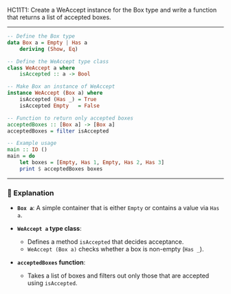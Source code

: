 HC11T1: Create a WeAccept instance for the Box type and write a function that returns a list of accepted boxes.

---



```haskell
-- Define the Box type
data Box a = Empty | Has a
    deriving (Show, Eq)

-- Define the WeAccept type class
class WeAccept a where
    isAccepted :: a -> Bool

-- Make Box an instance of WeAccept
instance WeAccept (Box a) where
    isAccepted (Has _) = True
    isAccepted Empty   = False

-- Function to return only accepted boxes
acceptedBoxes :: [Box a] -> [Box a]
acceptedBoxes = filter isAccepted

-- Example usage
main :: IO ()
main = do
    let boxes = [Empty, Has 1, Empty, Has 2, Has 3]
    print $ acceptedBoxes boxes
```

---

### 🧠 Explanation

- **`Box a`**: A simple container that is either `Empty` or contains a value via `Has a`.

- **`WeAccept a` type class**:  
  - Defines a method `isAccepted` that decides acceptance.
  - `WeAccept (Box a)` checks whether a box is non-empty (`Has _`).

- **`acceptedBoxes` function**:  
  - Takes a list of boxes and filters out only those that are accepted using `isAccepted`.

